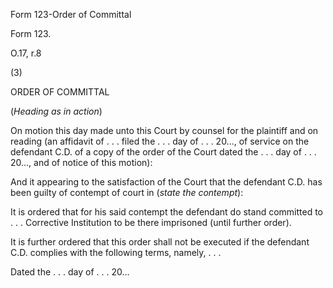 Form 123-Order of Committal

Form 123.

O.17, r.8

\(3\)

ORDER OF COMMITTAL

(*Heading as in action*)

On motion this day made unto this Court by counsel for the plaintiff and
on reading (an affidavit of . . . filed the . . . day of . . . 20\...,
of service on the defendant C.D. of a copy of the order of the Court
dated the . . . day of . . . 20\..., and of notice of this motion):

And it appearing to the satisfaction of the Court that the defendant
C.D. has been guilty of contempt of court in (*state the contempt*):

It is ordered that for his said contempt the defendant do stand
committed to . . . Corrective Institution to be there imprisoned (until
further order).

It is further ordered that this order shall not be executed if the
defendant C.D. complies with the following terms, namely, . . .

Dated the . . . day of . . . 20\...

